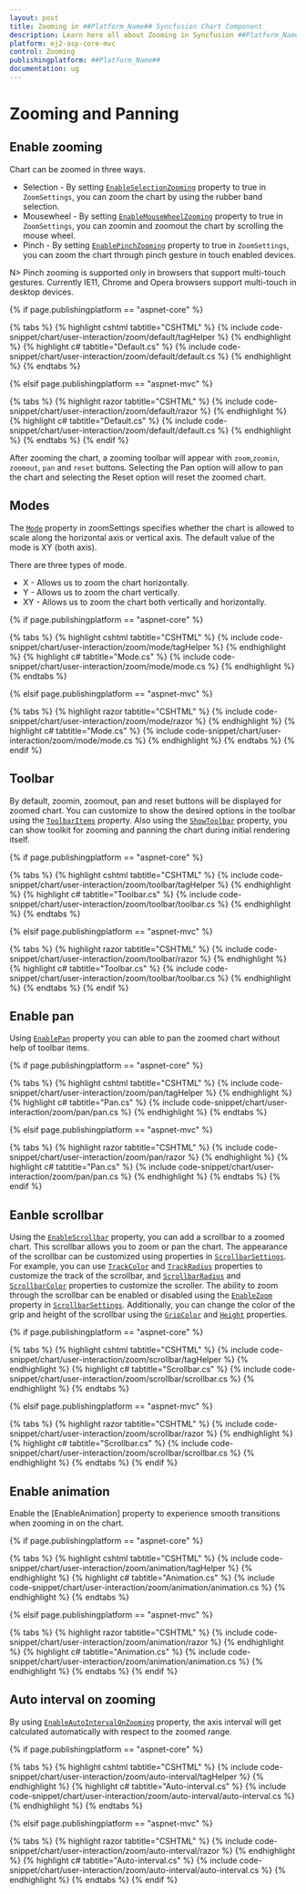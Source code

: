 ```yaml
---
layout: post
title: Zooming in ##Platform_Name## Syncfusion Chart Component
description: Learn here all about Zooming in Syncfusion ##Platform_Name## Chart component of Syncfusion Essential JS 2 and more.
platform: ej2-asp-core-mvc
control: Zooming
publishingplatform: ##Platform_Name##
documentation: ug
---
```



# Zooming and Panning

## Enable zooming

Chart can be zoomed in three ways.

* Selection - By setting [`EnableSelectionZooming`](https://help.syncfusion.com/cr/aspnetcore-js2/Syncfusion.EJ2.Charts.ChartZoomSettings.html) property to true in `ZoomSettings`, you can zoom the chart by using the rubber band selection.
* Mousewheel - By setting [`EnableMouseWheelZooming`](https://help.syncfusion.com/cr/aspnetcore-js2/Syncfusion.EJ2.Charts.ChartZoomSettings.html) property to true in `ZoomSettings`, you can zoomin and zoomout the chart by scrolling the mouse wheel.
* Pinch - By setting  [`EnablePinchZooming`](https://help.syncfusion.com/cr/aspnetcore-js2/Syncfusion.EJ2.Charts.ChartZoomSettings.html) property to true in `ZoomSettings`, you can zoom the chart through pinch gesture in touch enabled devices.

N> Pinch zooming is supported only in browsers that support multi-touch gestures. Currently IE11, Chrome and Opera browsers support multi-touch in desktop devices.

{% if page.publishingplatform == "aspnet-core" %}

{% tabs %}
{% highlight cshtml tabtitle="CSHTML" %}
{% include code-snippet/chart/user-interaction/zoom/default/tagHelper %}
{% endhighlight %}
{% highlight c# tabtitle="Default.cs" %}
{% include code-snippet/chart/user-interaction/zoom/default/default.cs %}
{% endhighlight %}
{% endtabs %}

{% elsif page.publishingplatform == "aspnet-mvc" %}

{% tabs %}
{% highlight razor tabtitle="CSHTML" %}
{% include code-snippet/chart/user-interaction/zoom/default/razor %}
{% endhighlight %}
{% highlight c# tabtitle="Default.cs" %}
{% include code-snippet/chart/user-interaction/zoom/default/default.cs %}
{% endhighlight %}
{% endtabs %}
{% endif %}



After zooming the chart, a zooming toolbar will appear with `zoom`,`zoomin`, `zoomout`, `pan` and `reset` buttons. Selecting the Pan option will allow to pan the chart and selecting the Reset option will reset the zoomed chart.

## Modes

The [`Mode`](https://help.syncfusion.com/cr/aspnetcore-js2/Syncfusion.EJ2.Charts.ZoomMode.html) property in zoomSettings specifies whether the chart is allowed to scale along the horizontal axis or vertical axis. The default value of the mode is XY (both axis).

There are three types of mode.

* X - Allows us to zoom the chart horizontally.
* Y - Allows us to zoom the chart vertically.
* XY - Allows us to zoom the chart both vertically and horizontally.

{% if page.publishingplatform == "aspnet-core" %}

{% tabs %}
{% highlight cshtml tabtitle="CSHTML" %}
{% include code-snippet/chart/user-interaction/zoom/mode/tagHelper %}
{% endhighlight %}
{% highlight c# tabtitle="Mode.cs" %}
{% include code-snippet/chart/user-interaction/zoom/mode/mode.cs %}
{% endhighlight %}
{% endtabs %}

{% elsif page.publishingplatform == "aspnet-mvc" %}

{% tabs %}
{% highlight razor tabtitle="CSHTML" %}
{% include code-snippet/chart/user-interaction/zoom/mode/razor %}
{% endhighlight %}
{% highlight c# tabtitle="Mode.cs" %}
{% include code-snippet/chart/user-interaction/zoom/mode/mode.cs %}
{% endhighlight %}
{% endtabs %}
{% endif %}



## Toolbar

By default, zoomin, zoomout, pan and reset buttons will be displayed for zoomed chart. You can customize to show the desired options in the toolbar using the [`ToolbarItems`](https://help.syncfusion.com/cr/aspnetmvc-js2/Syncfusion.EJ2.Charts.ChartZoomSettings.html#Syncfusion_EJ2_Charts_zoomsettings_ToolbarItems) property. Also using the [`ShowToolbar`](https://help.syncfusion.com/cr/aspnetmvc-js2/Syncfusion.EJ2.Charts.ChartZoomSettings.html#Syncfusion_EJ2_Charts_zoomsettings_ShowToolbar) property, you can show toolkit for zooming and panning the chart during initial rendering itself.

{% if page.publishingplatform == "aspnet-core" %}

{% tabs %}
{% highlight cshtml tabtitle="CSHTML" %}
{% include code-snippet/chart/user-interaction/zoom/toolbar/tagHelper %}
{% endhighlight %}
{% highlight c# tabtitle="Toolbar.cs" %}
{% include code-snippet/chart/user-interaction/zoom/toolbar/toolbar.cs %}
{% endhighlight %}
{% endtabs %}

{% elsif page.publishingplatform == "aspnet-mvc" %}

{% tabs %}
{% highlight razor tabtitle="CSHTML" %}
{% include code-snippet/chart/user-interaction/zoom/toolbar/razor %}
{% endhighlight %}
{% highlight c# tabtitle="Toolbar.cs" %}
{% include code-snippet/chart/user-interaction/zoom/toolbar/toolbar.cs %}
{% endhighlight %}
{% endtabs %}
{% endif %}



## Enable pan

Using [`EnablePan`](https://help.syncfusion.com/cr/aspnetcore-js2/Syncfusion.EJ2.Charts.ChartZoomSettings.html) property you can able to pan the zoomed chart without help of toolbar items.

{% if page.publishingplatform == "aspnet-core" %}

{% tabs %}
{% highlight cshtml tabtitle="CSHTML" %}
{% include code-snippet/chart/user-interaction/zoom/pan/tagHelper %}
{% endhighlight %}
{% highlight c# tabtitle="Pan.cs" %}
{% include code-snippet/chart/user-interaction/zoom/pan/pan.cs %}
{% endhighlight %}
{% endtabs %}

{% elsif page.publishingplatform == "aspnet-mvc" %}

{% tabs %}
{% highlight razor tabtitle="CSHTML" %}
{% include code-snippet/chart/user-interaction/zoom/pan/razor %}
{% endhighlight %}
{% highlight c# tabtitle="Pan.cs" %}
{% include code-snippet/chart/user-interaction/zoom/pan/pan.cs %}
{% endhighlight %}
{% endtabs %}
{% endif %}



## Eanble scrollbar

Using the [`EnableScrollbar`](https://help.syncfusion.com/cr/aspnetmvc-js2/Syncfusion.EJ2.Charts.ChartZoomSettings.html#Syncfusion_EJ2_Charts_ChartZoomSettings_EnableScrollbar) property, you can add a scrollbar to a zoomed chart. This scrollbar allows you to zoom or pan the chart. The appearance of the scrollbar can be customized using properties in [`ScrollbarSettings`](https://help.syncfusion.com/cr/aspnetmvc-js2/Syncfusion.EJ2.Charts.ChartScrollbarSettings.html). For example, you can use [`TrackColor`](https://help.syncfusion.com/cr/aspnetmvc-js2/Syncfusion.EJ2.Charts.ChartScrollbarSettings.html#Syncfusion_EJ2_Charts_ChartScrollbarSettings_TrackColor) and [`TrackRadius`](https://help.syncfusion.com/cr/aspnetmvc-js2/Syncfusion.EJ2.Charts.ChartScrollbarSettings.html#Syncfusion_EJ2_Charts_ChartScrollbarSettings_TrackRadius) properties to customize the track of the scrollbar, and [`ScrollbarRadius`](https://help.syncfusion.com/cr/aspnetmvc-js2/Syncfusion.EJ2.Charts.ChartScrollbarSettings.html#Syncfusion_EJ2_Charts_ChartScrollbarSettings_ScrollbarRadius) and [`ScrollbarColor`](https://help.syncfusion.com/cr/aspnetmvc-js2/Syncfusion.EJ2.Charts.ChartScrollbarSettings.html#Syncfusion_EJ2_Charts_ChartScrollbarSettings_ScrollbarColor) properties to customize the scroller. The ability to zoom through the scrollbar can be enabled or disabled using the [`EnableZoom`](https://help.syncfusion.com/cr/aspnetmvc-js2/Syncfusion.EJ2.Charts.ChartScrollbarSettings.html#Syncfusion_EJ2_Charts_ChartScrollbarSettings_EnableZoom) property in [`ScrollbarSettings`](https://help.syncfusion.com/cr/aspnetmvc-js2/Syncfusion.EJ2.Charts.ChartScrollbarSettings.html). Additionally, you can change the color of the grip and height of the scrollbar using the [`GripColor`](https://help.syncfusion.com/cr/aspnetmvc-js2/Syncfusion.EJ2.Charts.ChartScrollbarSettings.html#Syncfusion_EJ2_Charts_ChartScrollbarSettings_GripColor) and [`Height`](https://help.syncfusion.com/cr/aspnetmvc-js2/Syncfusion.EJ2.Charts.ChartScrollbarSettings.html#Syncfusion_EJ2_Charts_ChartScrollbarSettings_Height) properties.

{% if page.publishingplatform == "aspnet-core" %}

{% tabs %}
{% highlight cshtml tabtitle="CSHTML" %}
{% include code-snippet/chart/user-interaction/zoom/scrollbar/tagHelper %}
{% endhighlight %}
{% highlight c# tabtitle="Scrollbar.cs" %}
{% include code-snippet/chart/user-interaction/zoom/scrollbar/scrollbar.cs %}
{% endhighlight %}
{% endtabs %}

{% elsif page.publishingplatform == "aspnet-mvc" %}

{% tabs %}
{% highlight razor tabtitle="CSHTML" %}
{% include code-snippet/chart/user-interaction/zoom/scrollbar/razor %}
{% endhighlight %}
{% highlight c# tabtitle="Scrollbar.cs" %}
{% include code-snippet/chart/user-interaction/zoom/scrollbar/scrollbar.cs %}
{% endhighlight %}
{% endtabs %}
{% endif %}



## Enable animation

Enable the [EnableAnimation] property to experience smooth transitions when zooming in on the chart.

{% if page.publishingplatform == "aspnet-core" %}

{% tabs %}
{% highlight cshtml tabtitle="CSHTML" %}
{% include code-snippet/chart/user-interaction/zoom/animation/tagHelper %}
{% endhighlight %}
{% highlight c# tabtitle="Animation.cs" %}
{% include code-snippet/chart/user-interaction/zoom/animation/animation.cs %}
{% endhighlight %}
{% endtabs %}

{% elsif page.publishingplatform == "aspnet-mvc" %}

{% tabs %}
{% highlight razor tabtitle="CSHTML" %}
{% include code-snippet/chart/user-interaction/zoom/animation/razor %}
{% endhighlight %}
{% highlight c# tabtitle="Animation.cs" %}
{% include code-snippet/chart/user-interaction/zoom/animation/animation.cs %}
{% endhighlight %}
{% endtabs %}
{% endif %}



## Auto interval on zooming

By using [`EnableAutoIntervalOnZooming`](https://help.syncfusion.com/cr/aspnetcore-js2/Syncfusion.EJ2.Charts.ChartAxis.html) property, the axis interval will get calculated automatically with respect to the zoomed range.

{% if page.publishingplatform == "aspnet-core" %}

{% tabs %}
{% highlight cshtml tabtitle="CSHTML" %}
{% include code-snippet/chart/user-interaction/zoom/auto-interval/tagHelper %}
{% endhighlight %}
{% highlight c# tabtitle="Auto-interval.cs" %}
{% include code-snippet/chart/user-interaction/zoom/auto-interval/auto-interval.cs %}
{% endhighlight %}
{% endtabs %}

{% elsif page.publishingplatform == "aspnet-mvc" %}

{% tabs %}
{% highlight razor tabtitle="CSHTML" %}
{% include code-snippet/chart/user-interaction/zoom/auto-interval/razor %}
{% endhighlight %}
{% highlight c# tabtitle="Auto-interval.cs" %}
{% include code-snippet/chart/user-interaction/zoom/auto-interval/auto-interval.cs %}
{% endhighlight %}
{% endtabs %}
{% endif %}

